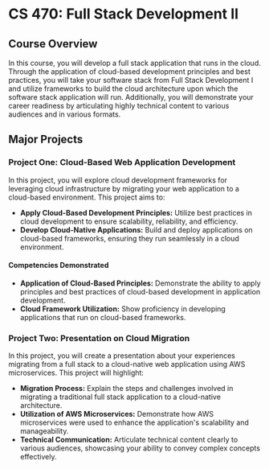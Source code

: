 # CS 470: Full Stack Development II

## Course Overview

In this course, you will develop a full stack application that runs in the cloud. Through the application of cloud-based development principles and best practices, you will take your software stack from Full Stack Development I and utilize frameworks to build the cloud architecture upon which the software stack application will run. Additionally, you will demonstrate your career readiness by articulating highly technical content to various audiences and in various formats.

## Major Projects

### Project One: Cloud-Based Web Application Development

In this project, you will explore cloud development frameworks for leveraging cloud infrastructure by migrating your web application to a cloud-based environment. This project aims to:

- **Apply Cloud-Based Development Principles:** Utilize best practices in cloud development to ensure scalability, reliability, and efficiency.
- **Develop Cloud-Native Applications:** Build and deploy applications on cloud-based frameworks, ensuring they run seamlessly in a cloud environment.

#### Competencies Demonstrated

- **Application of Cloud-Based Principles:** Demonstrate the ability to apply principles and best practices of cloud-based development in application development.
- **Cloud Framework Utilization:** Show proficiency in developing applications that run on cloud-based frameworks.

### Project Two: Presentation on Cloud Migration

In this project, you will create a presentation about your experiences migrating from a full stack to a cloud-native web application using AWS microservices. This project will highlight:

- **Migration Process:** Explain the steps and challenges involved in migrating a traditional full stack application to a cloud-native architecture.
- **Utilization of AWS Microservices:** Demonstrate how AWS microservices were used to enhance the application's scalability and manageability.
- **Technical Communication:** Articulate technical content clearly to various audiences, showcasing your ability to convey complex concepts effectively.
